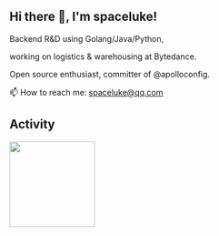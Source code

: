 ## Hi there 👋, I'm spaceluke!

Backend R&D using Golang/Java/Python,

working on logistics & warehousing at Bytedance.

Open source enthusiast, committer of @apolloconfig.

📫 How to reach me: spaceluke@qq.com





## Activity
<div>
<!-- 	<img height="150px" src="https://github-readme-stats.vercel.app/api?username=spaceluke&show_icons=true&bg_color=00000000&hide_title=true&show_icons=true&line_height=21" /> -->
	<img height="150px" src="https://github-readme-stats.vercel.app/api/top-langs/?username=spaceluke&layout=compact&hide_title=true&show_icons=trueline_height=21" />
</div>
